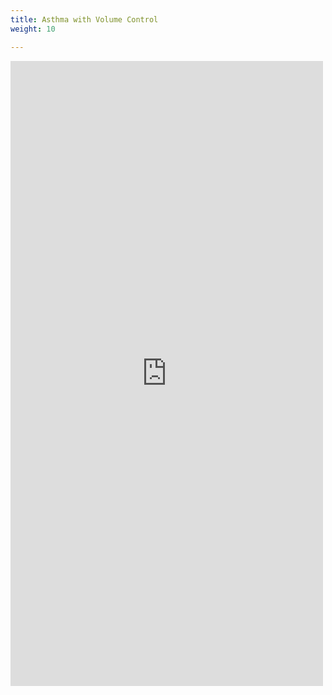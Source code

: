 ```yaml
---
title: Asthma with Volume Control
weight: 10

---
```


<iframe id='frame' src="https://iculearning.com/api/vc/?resistance=30" width="500", height="1000", frameborder="0"></iframe>

<script>
let frame = document.querySelector('#frame')
frame.width = frame.parentElement.parentElement.offsetWidth * .75
</script>

